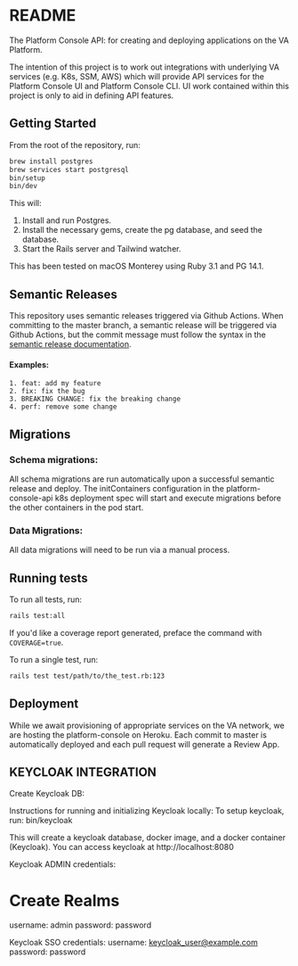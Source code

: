 # README

The Platform Console API: for creating and deploying applications on the VA Platform.

The intention of this project is to work out integrations with underlying VA services (e.g. K8s, SSM, AWS) which will provide API services for the Platform Console UI and Platform Console CLI. UI work contained within this project is only to aid in defining API features.

## Getting Started

From the root of the repository, run:

```bash
brew install postgres
brew services start postgresql
bin/setup
bin/dev
```

This will:
1. Install and run Postgres.
2. Install the necessary gems, create the pg database, and seed the database.
3. Start the Rails server and Tailwind watcher.

This has been tested on macOS Monterey using Ruby 3.1 and PG 14.1.

## Semantic Releases
This repository uses semantic releases triggered via Github Actions. When committing to the master branch, a semantic release will be triggered via Github Actions, but the commit message must follow the syntax in the [semantic release documentation](https://github.com/semantic-release/semantic-release#how-does-it-work).

#### Examples:
```
1. feat: add my feature
2. fix: fix the bug
3. BREAKING CHANGE: fix the breaking change
4. perf: remove some change
```

## Migrations

### Schema migrations:
All schema migrations are run automatically upon a successful semantic release and deploy. The initContainers configuration in the platform-console-api k8s deployment spec will start and execute migrations before the other containers in the pod start.

### Data Migrations:
All data migrations will need to be run via a manual process. 

## Running tests

To run all tests, run:

```bash
rails test:all
```

If you'd like a coverage report generated, preface the command with `COVERAGE=true`.

To run a single test, run:

```bash
rails test test/path/to/the_test.rb:123
```

## Deployment

While we await provisioning of appropriate services on the VA network, we are hosting the platform-console on Heroku. Each commit to master is automatically deployed and each pull request will generate a Review App.
## KEYCLOAK INTEGRATION
Create Keycloak DB:

Instructions for running and initializing Keycloak locally:
  To setup keycloak, run:
  bin/keycloak

  This will create a keycloak database, docker image, and a docker container (Keycloak).
  You can access keycloak at http://localhost:8080

  Keycloak ADMIN credentials:
  # Create Realms
  username: admin
  password: password

  Keycloak SSO credentials:
  username: keycloak_user@example.com
  password: password

